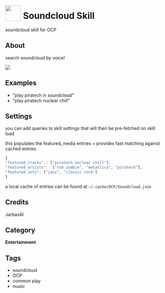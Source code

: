 # <img src='./ui/soundcloud.png' width='50' height='50' style='vertical-align:bottom'/> Soundcloud Skill

soundcloud skill for OCP

## About

search soundcloud by voice!

![](./gui.png)

## Examples
* "play piratech in soundcloud"
* "play piratech nuclear chill"

## Settings

you can add queries to skill settings that will then be pre-fetched on skill load

this populates the featured_media entries + provides fast matching against cached entries

```javascript
{    
"featured_tracks" : ["piratech nuclear chill"],
"featured_artists":  ["rob zombie", "metallica", "piratech"],
"featured_sets": ["jazz", "classic rock"]
}
```

a local cache of entries can be found at `~/.cache/OCP/Soundcloud.json`

## Credits
JarbasAl

## Category
**Entertainment**

## Tags
- soundcloud
- OCP
- common play
- music
